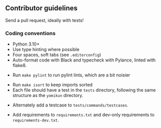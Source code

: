 ## Contributor guidelines

Send a pull request, ideally with tests!

### Coding conventions

* Python 3.10+
* Use type hinting where possible
* Four spaces, soft tabs (see `.editorconfig`)
* Auto-format code with Black and typecheck with Pylance, linted with flake8.
 - Run `make pylint` to run pylint lints, which are a bit noisier
* Run `make isort` to keep imports sorted
* Each file should have a test in the `tests` directory, following the same
  structure as the `yomikun` directory.
 - Alternately add a testcase to `tests/commands/testcases`.
* Add requirements to `requirements.txt` and dev-only requirements to
  `requirements-dev.txt`.
